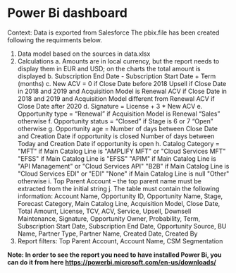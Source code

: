 # Power Bi dashboard 

Context: Data is exported from Salesforce 
The pbix.file has been created following the requirments below.


1.	Data model based on the sources in data.xlsx
2.	Calculations 
a.	Amounts are in local currency, but the report needs to display them in EUR and USD; on the charts the total amount is displayed 
b.	Subscription End Date - Subscription Start Date + Term (months)
c.	New ACV = 
0 if Close Date before 2018 
Upsell if Close Date in 2018 and 2019 and Acquisition Model is Renewal 
ACV if Close Date in 2018 and 2019 and Acquisition Model different from Renewal 
ACV if Close Date after 2020 
d.	Signature = License + 3 * New ACV
e.	Opportunity type = 
“Renewal” if Acquisition Model is Renewal
“Sales” otherwise
f.	Opportunity status = 
“Closed” if Stage is 6 or 7
“Open” otherwise
g.	Opportunity age = 
Number of days between Close Date and Creation Date if opportunity is closed
Number of days between Today and Creation Date if opportunity is open
h.	Catalog Category = 
"MFT" if Main Catalog Line is "AMPLIFY MFT" or "Cloud Services MFT"
"EFSS" if Main Catalog Line is "EFSS"
"APIM" if Main Catalog Line is "API Management" or "Cloud Services API"
"B2B" if Main Catalog Line is "Cloud Services EDI" or "EDI"
"None" if Main Catalog Line is null
"Other" otherwise
i.	Top Parent Account – the top parent name must be extracted from the initial string 
j.	The table must contain the following information: Account Name, Opportunity ID, Opportunity Name, Stage, Forecast Category, Main Catalog Line, Acquisition Model, Close Date, Total Amount, License, TCV, ACV, Service, Upsell, Downsell Maintenance, Signature, Opportunity Owner, Probability, Term, Subscription Start Date, Subscription End Date, Opportunity Source, BU Name, Partner Type, Partner Name, Created Date, Created By  
3.	Report filters: Top Parent Account, Account Name, CSM Segmentation 

<b>Note: In order to see the report you need to have installed Power Bi, you can do it from here https://powerbi.microsoft.com/en-us/downloads/<b>
